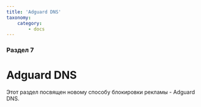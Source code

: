 ```yaml
---
title: 'Adguard DNS'
taxonomy:
    category:
        - docs
---
```


### Раздел 7

# Adguard DNS

Этот раздел посвящен новому способу блокировки рекламы - Adguard DNS.